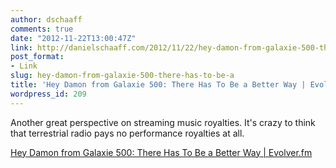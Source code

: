 ```yaml
---
author: dschaaff
comments: true
date: "2012-11-22T13:00:47Z"
link: http://danielschaaff.com/2012/11/22/hey-damon-from-galaxie-500-there-has-to-be-a/
post_format:
- Link
slug: hey-damon-from-galaxie-500-there-has-to-be-a
title: 'Hey Damon from Galaxie 500: There Has To Be a Better Way | Evolver.fm'
wordpress_id: 209
---
```


Another great perspective on streaming music royalties. It's crazy to think that terrestrial radio pays no performance royalties at all.

  
[Hey Damon from Galaxie 500: There Has To Be a Better Way | Evolver.fm](http://evolver.fm/2012/11/15/hey-damon-from-galaxie-500-there-has-to-be-a-better-way/)
